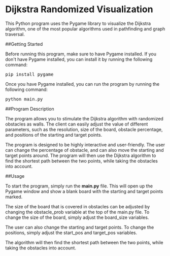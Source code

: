 # Dijkstra Randomized Visualization

This Python program uses the Pygame library to visualize the Dijkstra algorithm, one of the most popular algorithms used in pathfinding and graph traversal.

##Getting Started

Before running this program, make sure to have Pygame installed. If you don't have Pygame installed, you can install it by running the following command:

<pre>
pip install pygame
</pre>

Once you have Pygame installed, you can run the program by running the following command:

<pre>
python main.py
</pre>

##Program Description

The program allows you to stimulate the Dijkstra algorithm with randomized obstacles as walls. The client can easily adjust the value of different parameters, such as the resolution, size of the board, obstacle percentage, and positions of the starting and target points.

The program is designed to be highly interactive and user-friendly. The user can change the percentage of obstacle, and can also move the starting and target points around. The program will then use the Dijkstra algorithm to find the shortest path between the two points, while taking the obstacles into account.

##Usage

To start the program, simply run the **main.py** file. This will open up the Pygame window and show a blank board with the starting and target points marked.

The size of the board that is covered in obstacles can be adjusted by changing the obstacle_prob variable at the top of the main.py file. To change the size of the board, simply adjust the board_size variables.

The user can also change the starting and target points. To change the positions, simply adjust the start_pos and target_pos variables.

The algorithm will then find the shortest path between the two points, while taking the obstacles into account.

